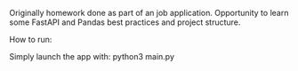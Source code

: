Originally homework done as part of an job application. Opportunity to learn some FastAPI and Pandas best practices and project structure.

How to run:

Simply launch the app with: python3 main.py